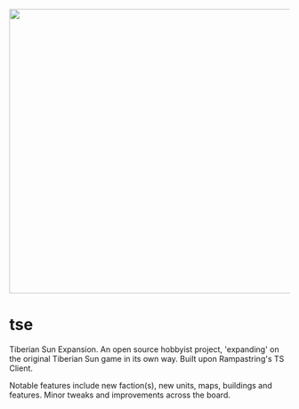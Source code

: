 <p align="center"><a href="http://tse.xevrac.com" target="_blank"><img src="http://tse.xevrac.com/img/logo.png" width="512" height="512"></a></p>

# tse
Tiberian Sun Expansion. An open source hobbyist project, 'expanding' on the original Tiberian Sun game in its own way. Built upon Rampastring's TS Client.

Notable features include new faction(s), new units, maps, buildings and features. Minor tweaks and improvements across the board.
